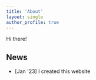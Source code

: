 ```yaml
---
title: 'About'
layout: single
author_profile: true
---
```


Hi there!

## News

- \[Jan '23\] I created this website
